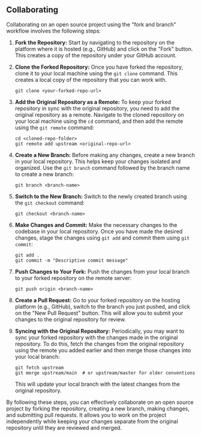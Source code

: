 ## Collaborating
Collaborating on an open source project using the "fork and branch" workflow involves the following steps:

1. **Fork the Repository:** Start by navigating to the repository on the platform where it is hosted (e.g., GitHub) and click on the "Fork" button. This creates a copy of the repository under your GitHub account.

2. **Clone the Forked Repository:** Once you have forked the repository, clone it to your local machine using the `git clone` command. This creates a local copy of the repository that you can work with.
   ```
   git clone <your-forked-repo-url>
   ```

3. **Add the Original Repository as a Remote:** To keep your forked repository in sync with the original repository, you need to add the original repository as a remote. Navigate to the cloned repository on your local machine using the `cd` command, and then add the remote using the `git remote` command:
   ```
   cd <cloned-repo-folder>
   git remote add upstream <original-repo-url>
   ```

4. **Create a New Branch:** Before making any changes, create a new branch in your local repository. This helps keep your changes isolated and organized. Use the `git branch` command followed by the branch name to create a new branch:
   ```
   git branch <branch-name>
   ```

5. **Switch to the New Branch:** Switch to the newly created branch using the `git checkout` command:
   ```
   git checkout <branch-name>
   ```

6. **Make Changes and Commit:** Make the necessary changes to the codebase in your local repository. Once you have made the desired changes, stage the changes using `git add` and commit them using `git commit`:
   ```
   git add .
   git commit -m "Descriptive commit message"
   ```

7. **Push Changes to Your Fork:** Push the changes from your local branch to your forked repository on the remote server:
   ```
   git push origin <branch-name>
   ```

8. **Create a Pull Request:** Go to your forked repository on the hosting platform (e.g., GitHub), switch to the branch you just pushed, and click on the "New Pull Request" button. This will allow you to submit your changes to the original repository for review.

9. **Syncing with the Original Repository:** Periodically, you may want to sync your forked repository with the changes made in the original repository. To do this, fetch the changes from the original repository using the remote you added earlier and then merge those changes into your local branch:
   ```
   git fetch upstream
   git merge upstream/main  # or upstream/master for older conventions
   ```

   This will update your local branch with the latest changes from the original repository.

By following these steps, you can effectively collaborate on an open source project by forking the repository, creating a new branch, making changes, and submitting pull requests. It allows you to work on the project independently while keeping your changes separate from the original repository until they are reviewed and merged.
